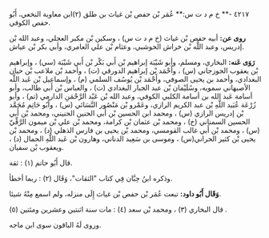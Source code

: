 ٤٢١٧ -** خ م د ت س:** عُمَر بْن حفص بْن غياث بن طلق (٢)ابن معاوية النخعي، أَبُو حفص الكوفي.

**روى عن:** أبيه حفص بْن غياث (خ م د ت س) ، وسكين بْن مكبر العجلي، وعبد الله بْن إدريس، وعبد اللَّه بْن خراش الحوشبي، وعثام بْن علي العامري، وأبي بكر بْن عياش.

**رَوَى عَنه:** البخاري، ومسلم، وأبو شَيْبَة إبراهيم بْن أَبي بَكْر بْن أَبي شَيْبَة (سي) ، وإبراهيم بْن يعقوب الجوزجاني (س) ، وأَحْمَد بْن إبراهيم الدورقي (ت) ، وأحمد بْن ملاعب بْن حيان البغدادي، وأحمد بن يحيى الصوفي، وأَحْمَد بْن يُوسُف السلمي (م) ، وإسماعيل بْن عَبد اللَّه الأصبهاني سمويه، وسُلَيْمان بْن عبد الجبار البغدادي (ت) ، والعباس بْن أَبي طالب، وأبو أسامة عَبد الله بن أسامة الكلبي الكوفي، وعبد الله بْن عَبْد الرَّحْمَنِ الدارمي (تم) ، وأبو زُرْعَة عُبَيد اللَّهِ بْن عبد الكريم الرازي، وعَمْرو بْن مَنْصُور النَّسَائي (س) ، وأَبُو حَاتِم مُحَمَّد بْن إدريس الرازي (س) ، ومحمد ابن الحسين بْن أَبي الحنين الحنيني، ومحمد بْن أَبي الحسين السمناني (خ) ، ومحمد بْن عثمان بْن كرامة، ومحمد بْن علي بْن ميمون الرَّقِّيّ (س) ، ومحمد بْن أَبي غالب القومسي، ومحمد بْن يحيى بن فارس الذهلي (د) ، ومحمد بْن يحيى بْن كثير الحراني(س) ، وموسى بن سَعِيد الدناني، وهارون بْن عَبد اللَّهِ الحمال (د) ، ويعقوب بْن سفيان.

قال أَبُو حاتم (١) : ثقة.

وذكره ابنُ حِبَّان فِي كتاب "الثقات"، وَقَال (٢) : ربما أخطأ.

**وَقَال أَبُو داود:** تبعت عُمَر بْن حفص بْن غياث إِلَى منزله، ولم اسمع مِنْهُ شيئا.

قال البخاري (٣) ، ومحمد بْن سعد (٤) : مات سنة اثنتين وعشرين ومئتين (٥) .

وروى لَهُ الباقون سوى ابن ماجه.